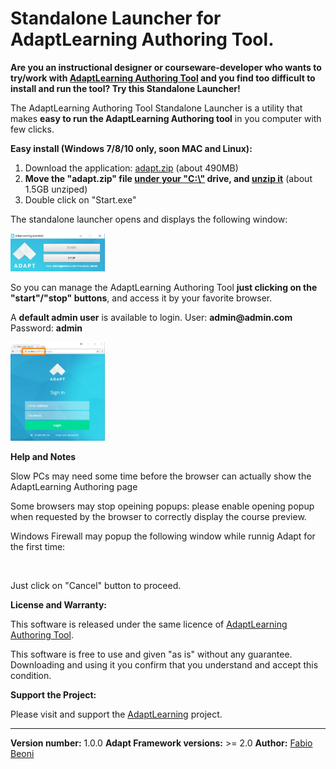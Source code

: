# Standalone Launcher for AdaptLearning Authoring Tool.

<p><b>Are you an instructional designer or courseware-developer who wants to try/work with <a href="http://www.adaptlearning.org" target="_blank">AdaptLearning Authoring Tool</a> and you find too difficult to install and run the tool? Try this Standalone Launcher!</b></p>

<p>The AdaptLearning Authoring Tool Standalone Launcher is a utility that makes <b>easy to run the AdaptLearning Authoring tool</b> in you computer with few clicks.</p>

**Easy install (Windows 7/8/10 only, soon MAC and Linux):**

<ol>
<li>Download the application: <a href="https://github.com/fabiobeoni/adapt-authoring-standalone/releases/download/v1.0-beta.1/adapt.zip" target="_blank">adapt.zip<a/> (about 490MB)</li>
<li><b>Move the "adapt.zip" file <u>under your "C:\"</u> drive, and <u>unzip it</u></b> (about 1.5GB unziped)</li>
<li>Double click on "Start.exe"</li>
</ol>

<p>The standalone launcher opens and displays the following window:</p>

<p>
    <img width="30%" src="adaptlearning-authoring-standalone-setup-windows.jpg" alt="Standalone Launcher for AdaptLearning Authoring Tool" />
</p>

<p>So you can manage the AdaptLearning Authoring Tool <b>just clicking on the "start"/"stop" buttons</b>, and access it by your favorite browser.</p>

<p>A <b>default admin user</b> is available to login. User: <b>admin@admin.com</b>   Password: <b>admin</b></p>

<p>
    <img width="30%"  src="adaptlearning-authoring-on-localhost.jpg" alt="Standalone Launcher for AdaptLearning Authoring Tool" />
</p>

**Help and Notes**
<p>Slow PCs may need some time before the browser can actually show the AdaptLearning Authoring page</p>
<p>Some browsers may stop opeining popups: please enable opening popup when requested by the browser to correctly display the course preview.</p>
<p>Windows Firewall may popup the following window while runnig Adapt for the first time:</p>
<p><img /></p>
<p>Just click on "Cancel" button to proceed.</p>

**License and Warranty:**

<p>This software is released under the same licence of <a href="http://www.adaptlearning.org" target="_blank">AdaptLearning Authoring Tool</a>.</p>
<p>This software is free to use and given "as is" without any guarantee. Downloading and using it you confirm that you understand and accept this condition.</p>

**Support the Project:**

<p>Please visit and support the <a href="http://www.adaptlearning.org" target="_blank">AdaptLearning</a> project.</p>

----------------------------
**Version number:**  1.0.0
**Adapt Framework versions:**  >= 2.0
**Author:** <a href="https://it.linkedin.com/in/fabio-beoni-6a7848101" target="_blanck">Fabio Beoni</a>
